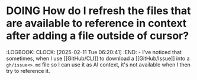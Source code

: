 # DOING How do I refresh the files that are available to reference in context after adding a file outside of cursor?
:LOGBOOK:
CLOCK: [2025-02-11 Tue 06:20:41]
:END:
	- I've noticed that sometimes, when I use [[GitHub/CLI]] to download a [[GitHub/Issue]] into a `gh/issue<>.md` file so I can use it as AI context, it's not available when I then try to reference it.